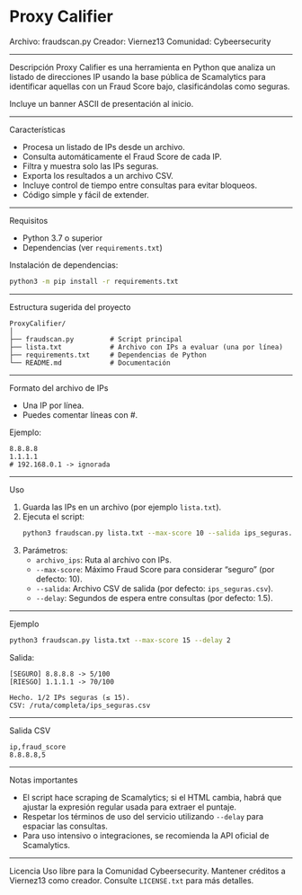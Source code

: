 # Proxy Califier

Archivo: fraudscan.py
Creador: Viernez13 
Comunidad: Cybeersecurity

---
 Descripción
Proxy Califier es una herramienta en Python que analiza un listado de direcciones IP usando la base pública de Scamalytics para identificar aquellas con un Fraud Score bajo, clasificándolas como seguras.

Incluye un banner ASCII de presentación al inicio.

---

 Características
- Procesa un listado de IPs desde un archivo.
- Consulta automáticamente el Fraud Score de cada IP.
- Filtra y muestra solo las IPs seguras.
- Exporta los resultados a un archivo CSV.
- Incluye control de tiempo entre consultas para evitar bloqueos.
- Código simple y fácil de extender.

---

 Requisitos
- Python 3.7 o superior
- Dependencias (ver `requirements.txt`)

Instalación de dependencias:
```bash
python3 -m pip install -r requirements.txt
```

---

 Estructura sugerida del proyecto
```
ProxyCalifier/
│
├── fraudscan.py         # Script principal
├── lista.txt            # Archivo con IPs a evaluar (una por línea)
├── requirements.txt     # Dependencias de Python
└── README.md            # Documentación
```

---

Formato del archivo de IPs
- Una IP por línea.
- Puedes comentar líneas con #.

Ejemplo:
```
8.8.8.8
1.1.1.1
# 192.168.0.1 -> ignorada
```

---

Uso
1. Guarda las IPs en un archivo (por ejemplo `lista.txt`).
2. Ejecuta el script:
   ```bash
   python3 fraudscan.py lista.txt --max-score 10 --salida ips_seguras.csv
   ```
3. Parámetros:
   - `archivo_ips`: Ruta al archivo con IPs.
   - `--max-score`: Máximo Fraud Score para considerar “seguro” (por defecto: 10).
   - `--salida`: Archivo CSV de salida (por defecto: `ips_seguras.csv`).
   - `--delay`: Segundos de espera entre consultas (por defecto: 1.5).

---

 Ejemplo
```bash
python3 fraudscan.py lista.txt --max-score 15 --delay 2
```
Salida:
```
[SEGURO] 8.8.8.8 -> 5/100
[RIESGO] 1.1.1.1 -> 70/100

Hecho. 1/2 IPs seguras (≤ 15).
CSV: /ruta/completa/ips_seguras.csv
```

---

 Salida CSV
```
ip,fraud_score
8.8.8.8,5
```

---
Notas importantes
- El script hace scraping de Scamalytics; si el HTML cambia, habrá que ajustar la expresión regular usada para extraer el puntaje.
- Respetar los términos de uso del servicio utilizando `--delay` para espaciar las consultas.
- Para uso intensivo o integraciones, se recomienda la API oficial de Scamalytics.

---

Licencia
Uso libre para la Comunidad Cybeersecurity.
Mantener créditos a Viernez13 como creador. Consulte `LICENSE.txt` para más detalles.
